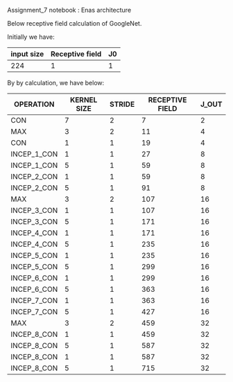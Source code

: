 
Assignment_7 notebook : Enas architecture

Below receptive field calculation of GoogleNet.

Initially we have:

|input size | Receptive field |J0|
|-----------|-----------------|--|
|224 |1|1|

By by calculation, we have below:


| OPERATION   |      KERNEL SIZE      |  STRIDE | RECEPTIVE FIELD | J_OUT|
|-------------|-------------|---------|---------|---------|
| CON |  7 | 2 |7  |2|
| MAX |  3 | 2 |11 |4|
| CON |  1 | 1 |19 |4|
| INCEP_1_CON |  1 | 1 |27 |8|
| INCEP_1_CON |  5 | 1 |59 |8|
| INCEP_2_CON |  1 | 1 |59 |8|
| INCEP_2_CON |  5 | 1 |91 |8|
| MAX |  3 | 2 |107 |16|
| INCEP_3_CON |  1 | 1 |107 |16|
| INCEP_3_CON |  5 | 1 |171 |16|
| INCEP_4_CON |  1 | 1 |171 |16|
| INCEP_4_CON |  5 | 1 |235 |16|
| INCEP_5_CON |  1 | 1 |235 |16|
| INCEP_5_CON |  5 | 1 |299 |16|
| INCEP_6_CON |  1 | 1 |299 |16|
| INCEP_6_CON |  5 | 1 |363 |16|
| INCEP_7_CON |  1 | 1 |363 |16|
| INCEP_7_CON |  5 | 1 |427 |16|
| MAX |  3 | 2 |459 |32|
| INCEP_8_CON |  1 | 1 |459 |32|
| INCEP_8_CON |  5 | 1 |587 |32|
| INCEP_8_CON |  1 | 1 |587 |32|
| INCEP_8_CON |  5 | 1 |715 |32|




